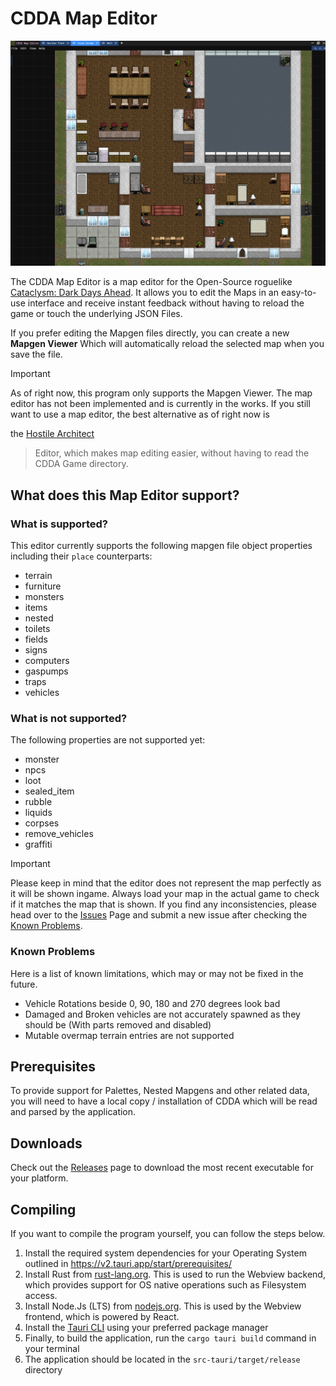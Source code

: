 # CDDA Map Editor

![Preview](data/screenshots/preview.png)

The CDDA Map Editor is a map editor for the Open-Source
roguelike [Cataclysm: Dark Days Ahead](https://github.com/CleverRaven/Cataclysm-DDA/tree/master).
It allows you to edit the Maps in an easy-to-use interface and receive instant feedback
without having to reload the game or touch the underlying JSON Files.

If you prefer editing the Mapgen files directly, you can create a new __Mapgen Viewer__ Which will automatically reload
the selected map when you save the file.

> [!IMPORTANT]
> As of right now, this program only supports the Mapgen Viewer.
> The map editor has not been implemented and is currently in the works.
> If you still want to use a map editor,
> the best alternative as of right now is
>
the [Hostile Architect](https://discourse.cataclysmdda.org/t/hostile-architect-location-builder-tool-extra-locations-mod/26351)
> Editor, which makes map editing easier, without having to read the CDDA Game directory.

## What does this Map Editor support?

### What is supported?

This editor currently supports the following mapgen file object properties including their `place` counterparts:

- terrain
- furniture
- monsters
- items
- nested
- toilets
- fields
- signs
- computers
- gaspumps
- traps
- vehicles

### What is not supported?

The following properties are not supported yet:

- monster
- npcs
- loot
- sealed_item
- rubble
- liquids
- corpses
- remove_vehicles
- graffiti

> [!IMPORTANT]
> Please keep in mind that the editor does not represent the map perfectly as it will be shown ingame.
> Always load your map in the actual game to check if it matches the map that is shown.
> If you find any inconsistencies, please head over to
> the [Issues](https://github.com/Karto1000/CDDA-Map-Editor-v2/issues) Page and submit a new issue after checking the
> [Known Problems](#known-problems).

### Known Problems

Here is a list of known limitations, which may or may not be fixed in the future.

- Vehicle Rotations beside 0, 90, 180 and 270 degrees look bad
- Damaged and Broken vehicles are not accurately spawned as they should be (With parts removed and disabled)
- Mutable overmap terrain entries are not supported

## Prerequisites

To provide support for Palettes, Nested Mapgens and other related data, you will need to have a local copy /
installation of CDDA which will be read and parsed by the application.

## Downloads

Check out the [Releases](https://github.com/Karto1000/CDDA-Map-Editor-v2/releases) page to download the most recent
executable for your platform.

## Compiling

If you want to compile the program yourself, you can follow the steps below.

1. Install the required system dependencies for your Operating System outlined
   in https://v2.tauri.app/start/prerequisites/
2. Install Rust from [rust-lang.org](https://www.rust-lang.org/tools/install).
   This is used to run the Webview backend, which provides support for OS native operations such as Filesystem access.
3. Install Node.Js (LTS) from [nodejs.org](https://nodejs.org/en).
   This is used by the Webview frontend, which is powered by React.
4. Install the [Tauri CLI](https://v2.tauri.app/reference/cli/) using your preferred package manager
5. Finally, to build the application, run the `cargo tauri build` command in your terminal
6. The application should be located in the `src-tauri/target/release` directory